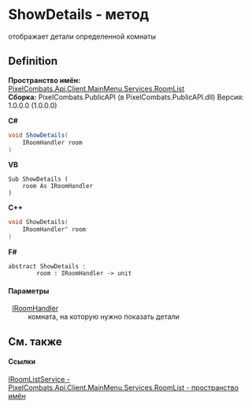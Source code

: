 # ShowDetails - метод


отображает детали определенной комнаты



## Definition
**Пространство имён:** <a href="ae7ef404-1be2-4da8-5f79-9ca48b77858c">PixelCombats.Api.Client.MainMenu.Services.RoomList</a>  
**Сборка:** PixelCombats.PublicAPI (в PixelCombats.PublicAPI.dll) Версия: 1.0.0.0 (1.0.0.0)

**C#**
``` C#
void ShowDetails(
	IRoomHandler room
)
```
**VB**
``` VB
Sub ShowDetails ( 
	room As IRoomHandler
)
```
**C++**
``` C++
void ShowDetails(
	IRoomHandler^ room
)
```
**F#**
``` F#
abstract ShowDetails : 
        room : IRoomHandler -> unit 
```



#### Параметры
<dl><dt>  <a href="0ad6daa6-a233-4ab8-6e7f-28a884e19914">IRoomHandler</a></dt><dd>комната, на которую нужно показать детали</dd></dl>

## См. также


#### Ссылки
<a href="2cff7eff-cb27-8e0f-6a91-3c568456424d">IRoomListService - </a>  
<a href="ae7ef404-1be2-4da8-5f79-9ca48b77858c">PixelCombats.Api.Client.MainMenu.Services.RoomList - пространство имён</a>  
